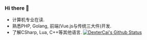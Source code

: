 ### Hi there 👋
- 计算机专业在读.
- 熟悉PHP, Golang, 前端(Vue.js与传统三大件)开发.
- 了解CSharp, Lua, C++等其他语言.
[![DexterCai's Github Status](https://github-readme-stats.vercel.app/api?username=dextercai)](https://github.com/dextercai)
